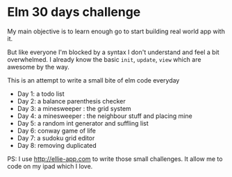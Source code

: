 # Elm 30 days challenge

My main objective is to learn enough go to start building real world app with it. 

But like everyone I'm blocked by a syntax I don't understand and feel a bit overwhelmed. I already know the basic `init`, `update`, `view` which are awesome by the way.

This is an attempt to write a small bite of elm code everyday

 - Day 1: a todo list
 - Day 2: a balance parenthesis checker
 - Day 3: a minesweeper : the grid system
 - Day 4: a minesweeper : the neighbour stuff and placing mine
 - Day 5: a random int generator and suffling list
 - Day 6: conway game of life 
 - Day 7: a sudoku grid editor
 - Day 8: removing duplicated
 
 PS: I use http://ellie-app.com to write those small challenges. It allow me to code on my ipad which I love.
